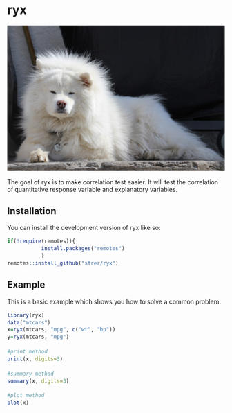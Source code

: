 # ryx
<img src="dog.jpg" width="800"/>
<!-- badges: start -->
<!-- badges: end -->

The goal of ryx is to make correlation test easier. It will test the correlation of quantitative response variable and explanatory variables. 

## Installation

You can install the development version of ryx like so:

``` r
if(!require(remotes)){
           install.packages("remotes")
           }
remotes::install_github("sfrer/ryx")
```

## Example

This is a basic example which shows you how to solve a common problem:

``` r
library(ryx)
data("mtcars")
x=ryx(mtcars, "mpg", c("wt", "hp"))
y=ryx(mtcars, "mpg")

#print method
print(x, digits=3)

#summary method
summary(x, digits=3)

#plot method
plot(x)
```

